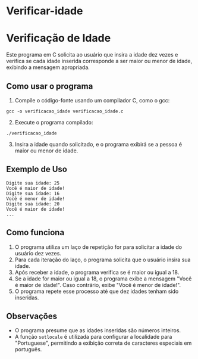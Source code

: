 # Verificar-idade

# Verificação de Idade

Este programa em C solicita ao usuário que insira a idade dez vezes e verifica se cada idade inserida corresponde a ser maior ou menor de idade, exibindo a mensagem apropriada.

## Como usar o programa

1. Compile o código-fonte usando um compilador C, como o gcc:

```
gcc -o verificacao_idade verificacao_idade.c
```

2. Execute o programa compilado:

```
./verificacao_idade
```

3. Insira a idade quando solicitado, e o programa exibirá se a pessoa é maior ou menor de idade.

## Exemplo de Uso

```
Digite sua idade: 25
Você é maior de idade!
Digite sua idade: 16
Você é menor de idade!
Digite sua idade: 20
Você é maior de idade!
...
```

## Como funciona

1. O programa utiliza um laço de repetição for para solicitar a idade do usuário dez vezes.
2. Para cada iteração do laço, o programa solicita que o usuário insira sua idade.
3. Após receber a idade, o programa verifica se é maior ou igual a 18.
4. Se a idade for maior ou igual a 18, o programa exibe a mensagem "Você é maior de idade!". Caso contrário, exibe "Você é menor de idade!".
5. O programa repete esse processo até que dez idades tenham sido inseridas.

## Observações

- O programa presume que as idades inseridas são números inteiros.
- A função `setlocale` é utilizada para configurar a localidade para "Portuguese", permitindo a exibição correta de caracteres especiais em português.
